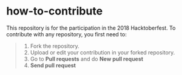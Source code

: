 # how-to-contribute
 This repository is for the participation in the 2018 Hacktoberfest. 
 To contribute with any repository, you first need to:
 > 1. Fork the repository.
 > 2. Upload or edit your contribution in your forked repository.
 > 3. Go to **Pull requests** and do **New pull request**
 > 4. **Send pull request**
